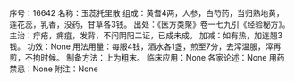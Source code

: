 序号：16642
名称：玉蕊托里散
组成：黄耆4两，人参，白芍药，当归熟地黄，莲花蕊，乳香，没药，甘草各3钱。
出处：《医方类聚》卷一七九引《经验秘方》。
主治：疔疮，痈疽，发背，不问阴阳二证，已成未成。
加减：如有热，加连翘3钱。
功效：None
用法用量：每服4钱，酒水各1盏，煎至7分，去滓温服，滓再煎，不拘时候。
制备方法：上为粗末。
临床应用：None
各家论述：None
用药禁忌：None
附注：None
